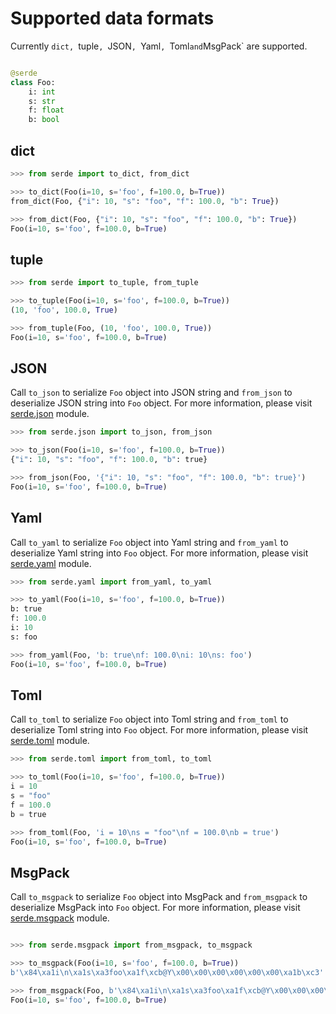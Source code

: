 # Supported data formats

Currently `dict, `tuple`, `JSON`, `Yaml`, `Toml` and `MsgPack` are supported.

```python

@serde
class Foo:
    i: int
    s: str
    f: float
    b: bool
```

## dict

```python
>>> from serde import to_dict, from_dict

>>> to_dict(Foo(i=10, s='foo', f=100.0, b=True))
from_dict(Foo, {"i": 10, "s": "foo", "f": 100.0, "b": True})

>>> from_dict(Foo, {"i": 10, "s": "foo", "f": 100.0, "b": True})
Foo(i=10, s='foo', f=100.0, b=True)
```

## tuple

```python
>>> from serde import to_tuple, from_tuple

>>> to_tuple(Foo(i=10, s='foo', f=100.0, b=True))
(10, 'foo', 100.0, True)

>>> from_tuple(Foo, (10, 'foo', 100.0, True))
Foo(i=10, s='foo', f=100.0, b=True)
```

## JSON

Call `to_json` to serialize `Foo` object into JSON string and `from_json` to deserialize JSON string into `Foo` object. For more information, please visit [serde.json](https://yukinarit.github.io/pyserde/api/serde/json.html) module.

```python
>>> from serde.json import to_json, from_json

>>> to_json(Foo(i=10, s='foo', f=100.0, b=True))
{"i": 10, "s": "foo", "f": 100.0, "b": true}

>>> from_json(Foo, '{"i": 10, "s": "foo", "f": 100.0, "b": true}')
Foo(i=10, s='foo', f=100.0, b=True)
```

## Yaml

Call `to_yaml` to serialize `Foo` object into Yaml string and `from_yaml` to deserialize Yaml string into `Foo` object. For more information, please visit [serde.yaml](https://yukinarit.github.io/pyserde/api/serde/yaml.html) module.

```python
>>> from serde.yaml import from_yaml, to_yaml

>>> to_yaml(Foo(i=10, s='foo', f=100.0, b=True))
b: true
f: 100.0
i: 10
s: foo

>>> from_yaml(Foo, 'b: true\nf: 100.0\ni: 10\ns: foo')
Foo(i=10, s='foo', f=100.0, b=True)
```

## Toml

Call `to_toml` to serialize `Foo` object into Toml string and `from_toml` to deserialize Toml string into `Foo` object. For more information, please visit [serde.toml](https://yukinarit.github.io/pyserde/api/serde/toml.html) module.

```python
>>> from serde.toml import from_toml, to_toml

>>> to_toml(Foo(i=10, s='foo', f=100.0, b=True))
i = 10
s = "foo"
f = 100.0
b = true

>>> from_toml(Foo, 'i = 10\ns = "foo"\nf = 100.0\nb = true')
Foo(i=10, s='foo', f=100.0, b=True)
```

## MsgPack

Call `to_msgpack` to serialize `Foo` object into MsgPack and `from_msgpack` to deserialize MsgPack into `Foo` object. For more information, please visit [serde.msgpack](https://yukinarit.github.io/pyserde/api/serde/msgpack.html) module.

```python

>>> from serde.msgpack import from_msgpack, to_msgpack

>>> to_msgpack(Foo(i=10, s='foo', f=100.0, b=True))
b'\x84\xa1i\n\xa1s\xa3foo\xa1f\xcb@Y\x00\x00\x00\x00\x00\x00\xa1b\xc3'

>>> from_msgpack(Foo, b'\x84\xa1i\n\xa1s\xa3foo\xa1f\xcb@Y\x00\x00\x00\x00\x00\x00\xa1b\xc3')
Foo(i=10, s='foo', f=100.0, b=True)
```
